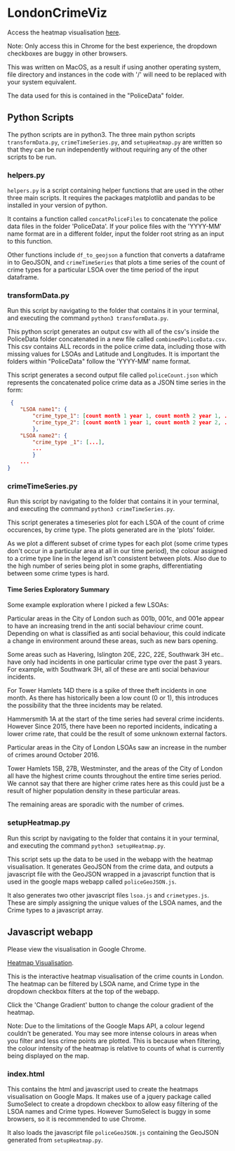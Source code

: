 # LondonCrimeViz

Access the heatmap visualisation [here](https://joshiain.github.io/LondonCrimeViz/).

Note: Only access this in Chrome for the best experience, the dropdown checkboxes are buggy in other browsers.

This was written on MacOS, as a result if using another operating system, file directory and instances in the code with '/' will need to be replaced with your system equivalent.

The data used for this is contained in the "PoliceData" folder.

## Python Scripts

The python scripts are in python3. The three main python scripts `transformData.py`, `crimeTimeSeries.py`, and `setupHeatmap.py` are written so that they can be run independently without requiring any of the other scripts to be run.

### helpers.py

`helpers.py` is a script containing helper functions that are used in the other three main scripts. It requires the packages matplotlib and pandas to be installed in your version of python.

It contains a function called `concatPoliceFiles` to concatenate the police data files in the folder 'PoliceData'. If your police files with the 'YYYY-MM' name format are in a different folder, input the folder root string as an input to this function.

Other functions include `df_to_geojson` a function that converts a dataframe in to GeoJSON, and `crimeTimeSeries` that plots a time series of the count of crime types for a particular LSOA over the time period of the input dataframe.

### transformData.py

Run this script by navigating to the folder that contains it in your terminal, and executing the command `python3 transformData.py`.

This python script generates an output csv with all of the csv's inside the PoliceData folder concatenated in a new file called `combinedPoliceData.csv`. This csv contains ALL records in the police crime data, including those with missing values for LSOAs and Latitude and Longitudes. It is important the folders within "PoliceData" follow the 'YYYY-MM' name format.

This script generates a second output file called `policeCount.json` which represents the concatenated police crime data as a JSON time series in the form:

```json
 {
    "LSOA name1": {
        "crime_type_1": [count month 1 year 1, count month 2 year 1, ..., count month 12 year 3],
        "crime_type_2": [count month 1 year 1, count month 2 year 2, ..., count month 12 year 3]
        },
    "LSOA name2": {
        "crime_type _1": [...],
        ...
        }
    ...
}
```

### crimeTimeSeries.py

Run this script by navigating to the folder that contains it in your terminal, and executing the command `python3 crimeTimeSeries.py`.

This script generates a timeseries plot for each LSOA of the count of crime occurences, by crime type. The plots generated are in the 'plots' folder.

As we plot a different subset of crime types for each plot (some crime types don't occur in a particular area at all in our time period), the colour assigned to a crime type line in the legend isn't consistent between plots. Also due to the high number of series being plot in some graphs, differentiating between some crime types is hard.

#### Time Series Exploratory Summary

Some example exploration where I picked a few LSOAs:

Particular areas in the City of London such as 001b, 001c, and 001e appear to have an increasing trend in the anti social behaviour crime count. Depending on what is classified as anti social behaviour, this could indicate a change in environment around these areas, such as new bars opening.

Some areas such as Havering, Islington 20E, 22C, 22E, Southwark 3H etc.. have only had incidents in one particular crime type over the past 3 years. For example, with Southwark 3H, all of these are anti social behaviour incidents.

For Tower Hamlets 14D there is a spike of three theft incidents in one month. As there has historically been a low count (0 or 1), this introduces the possibility that the three incidents may be related.

Hammersmith 1A at the start of the time series had several crime incidents. However Since 2015, there have been no reported incidents, indicating a lower crime rate, that could be the result of some unknown external factors.

Particular areas in the City of London LSOAs saw an increase in the number of crimes around October 2016.

Tower Hamlets 15B, 27B, Westminster, and the areas of the City of London all have the highest crime counts throughout the entire time series period. We cannot say that there are higher crime rates here as this could just be a result of higher population density in these particular areas.

The remaining areas are sporadic with the number of crimes.

### setupHeatmap.py

Run this script by navigating to the folder that contains it in your terminal, and executing the command `python3 setupHeatmap.py`.

This script sets up the data to be used in the webapp with the heatmap visualisation. It generates GeoJSON from the crime data, and outputs a javascript file with the GeoJSON wrapped in a javascript function that is used in the google maps webapp called `policeGeoJSON.js`.

It also generates two other javascript files `lsoa.js` and `crimetypes.js`. These are simply assigning the unique values of the LSOA names, and the Crime types to a javascript array.

## Javascript webapp

Please view the visualisation in Google Chrome.

[Heatmap Visualisation](https://joshiain.github.io/LondonCrimeViz/).

This is the interactive heatmap visualisation of the crime counts in London. The heatmap can be filtered by LSOA name, and Crime type in the dropdown checkbox filters at the top of the webapp.

Click the 'Change Gradient' button to change the colour gradient of the heatmap.

Note: Due to the limitations of the Google Maps API, a colour legend couldn't be generated. You may see more intense colours in areas when you filter and less crime points are plotted. This is because when filtering, the colour intensity of the heatmap is relative to counts of what is currently being displayed on the map.

### index.html

This contains the html and javascript used to create the heatmaps visualisation on Google Maps. It makes use of a jquery package called SumoSelect to create a dropdown checkbox to allow easy filtering of the LSOA names and Crime types. However SumoSelect is buggy in some browsers, so it is recommended to use Chrome.

It also loads the javascript file `policeGeoJSON.js` containing the GeoJSON generated from `setupHeatmap.py`.